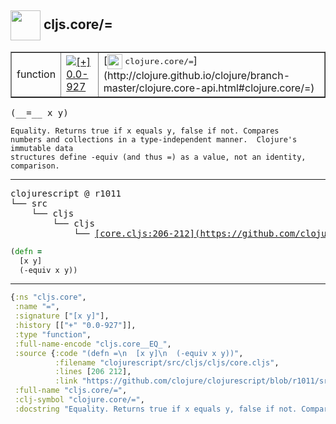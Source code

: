 ## <img width="48px" valign="middle" src="http://i.imgur.com/Hi20huC.png"> cljs.core/=

 <table border="1">
<tr>
<td>function</td>
<td><a href="https://github.com/cljsinfo/api-refs/tree/0.0-927"><img valign="middle" alt="[+] 0.0-927" src="https://img.shields.io/badge/+-0.0--927-lightgrey.svg"></a> </td>
<td>
[<img height="24px" valign="middle" src="http://i.imgur.com/1GjPKvB.png"> <samp>clojure.core/=</samp>](http://clojure.github.io/clojure/branch-master/clojure.core-api.html#clojure.core/=)
</td>
</tr>
</table>

 <samp>
(__=__ x y)<br>
</samp>

```
Equality. Returns true if x equals y, false if not. Compares
numbers and collections in a type-independent manner.  Clojure's immutable data
structures define -equiv (and thus =) as a value, not an identity,
comparison.
```

---

 <pre>
clojurescript @ r1011
└── src
    └── cljs
        └── cljs
            └── <ins>[core.cljs:206-212](https://github.com/clojure/clojurescript/blob/r1011/src/cljs/cljs/core.cljs#L206-L212)</ins>
</pre>

```clj
(defn =
  [x y]
  (-equiv x y))
```


---

```clj
{:ns "cljs.core",
 :name "=",
 :signature ["[x y]"],
 :history [["+" "0.0-927"]],
 :type "function",
 :full-name-encode "cljs.core__EQ_",
 :source {:code "(defn =\n  [x y]\n  (-equiv x y))",
          :filename "clojurescript/src/cljs/cljs/core.cljs",
          :lines [206 212],
          :link "https://github.com/clojure/clojurescript/blob/r1011/src/cljs/cljs/core.cljs#L206-L212"},
 :full-name "cljs.core/=",
 :clj-symbol "clojure.core/=",
 :docstring "Equality. Returns true if x equals y, false if not. Compares\nnumbers and collections in a type-independent manner.  Clojure's immutable data\nstructures define -equiv (and thus =) as a value, not an identity,\ncomparison."}

```
